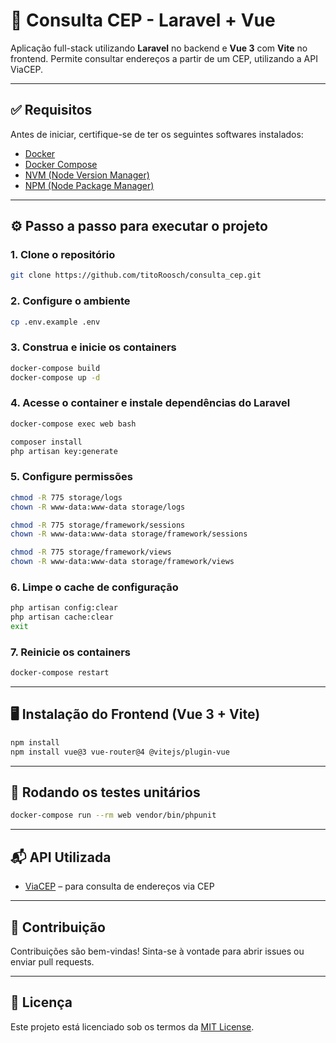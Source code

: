 # 🧾 Consulta CEP - Laravel + Vue

Aplicação full-stack utilizando **Laravel** no backend e **Vue 3** com **Vite** no frontend. Permite consultar endereços a partir de um CEP, utilizando a API ViaCEP.

---

## ✅ Requisitos

Antes de iniciar, certifique-se de ter os seguintes softwares instalados:

- [Docker](https://www.docker.com/)
- [Docker Compose](https://docs.docker.com/compose/)
- [NVM (Node Version Manager)](https://github.com/nvm-sh/nvm)
- [NPM (Node Package Manager)](https://www.npmjs.com/)

---

## ⚙️ Passo a passo para executar o projeto

### 1. Clone o repositório

```bash
git clone https://github.com/titoRoosch/consulta_cep.git
```

### 2. Configure o ambiente

```bash
cp .env.example .env
```

### 3. Construa e inicie os containers

```bash
docker-compose build
docker-compose up -d
```

### 4. Acesse o container e instale dependências do Laravel

```bash
docker-compose exec web bash

composer install
php artisan key:generate
```

### 5. Configure permissões

```bash
chmod -R 775 storage/logs
chown -R www-data:www-data storage/logs

chmod -R 775 storage/framework/sessions
chown -R www-data:www-data storage/framework/sessions

chmod -R 775 storage/framework/views
chown -R www-data:www-data storage/framework/views
```

### 6. Limpe o cache de configuração

```bash
php artisan config:clear
php artisan cache:clear
exit
```

### 7. Reinicie os containers

```bash
docker-compose restart
```

---

## 🖥️ Instalação do Frontend (Vue 3 + Vite)

```bash
npm install
npm install vue@3 vue-router@4 @vitejs/plugin-vue
```

---

## 🧪 Rodando os testes unitários

```bash
docker-compose run --rm web vendor/bin/phpunit
```

---

## 📬 API Utilizada

- [ViaCEP](https://viacep.com.br/) – para consulta de endereços via CEP

---

## 🤝 Contribuição

Contribuições são bem-vindas! Sinta-se à vontade para abrir issues ou enviar pull requests.

---

## 📄 Licença

Este projeto está licenciado sob os termos da [MIT License](LICENSE).
